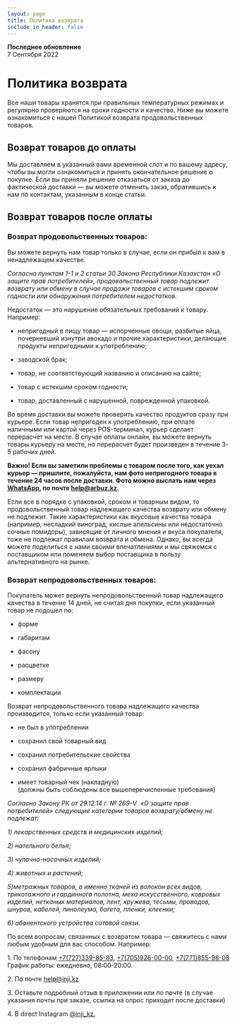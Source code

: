 ```yaml
---
layout: page
title: Политика возврата
include_in_header: false
---
```


**Последнее обновление**  
7 Сентября 2022

# Политика возврата

Все наши товары хранятся при правильных температурных режимах и регулярно проверяются на сроки годности и качество. Ниже вы можете ознакомиться с нашей Политикой возврата продовольственных товаров.

Возврат товаров до оплаты
-------------------------

Мы доставляем в указанный вами временной слот и по вашему адресу, чтобы вы могли ознакомиться и принять окончательное решение о покупке. Если вы приняли решение отказаться от заказа до фактической доставки — вы можете отменить заказ, обратившись к нам по контактам, указанным в конце статьи.

Возврат товаров после оплаты
----------------------------

### Возврат продовольственных товаров:

Вы можете вернуть нам товар только в случае, если он прибыл к вам в ненадлежащем качестве.

_Согласно пунктам 1-1 и 2 статьи 30 Закона Республики Казахстан «О защите прав потребителей», продовольственный товар подлежит возврату или обмену в случае продажи товаров с истекшим сроком годности или обнаружения потребителем недостатков._

Недостаток — это нарушение обязательных требований к товару. Например:

*   непригодный в пищу товар — испорченные овощи, разбитые яйца, почерневший изнутри авокадо и прочие характеристики, делающие продукты непригодными к употреблению;
    
*   заводской брак;
    
*   товар, не соответствующий названию и описанию на сайте;
    
*   товар с истекшим сроком годности;
    
*   товар, доставленный с нарушенной, поврежденной упаковкой.
    

Во время доставки вы можете проверить качество продуктов сразу при курьере. Если товар непригоден к употреблению, при оплате наличными или картой через POS-терминал, курьер сделает перерасчет на месте. В случае оплаты онлайн, вы можете вернуть товары курьеру на месте, но перерасчет будет произведен в течение 3-5 рабочих дней.

**Важно! Если вы заметили проблемы с товаром после того, как уехал курьер — пришлите, пожалуйста, нам фото непригодного товара в течение 24 часов после доставки. Фото можно выслать нам через [WhatsApp](https://api.whatsapp.com/send?phone=77718559808), по почте [help@arbuz.kz](mailto:help@arbuz.kz).**

Если все в порядке с упаковкой, сроком и товарным видом, то продовольственный товар надлежащего качества возврату или обмену не подлежит. Такие характеристики как вкусовые качества товара (например, несладкий виноград, кислые апельсины или недостаточно сочные помидоры), зависящие от личного мнения и вкуса покупателя, тоже не подлежат правилам возврата и обмена. Однако, вы всегда можете поделиться с нами своими впечатлениями и мы свяжемся с поставщиком или поменяем выбор поставщика в пользу альтернативного на рынке.

### Возврат непродовольственных товаров:

Покупатель может вернуть непродовольственный товар надлежащего качества в течение 14 дней, не считая дня покупки, если указанный товар не подошел по:

*   форме
    
*   габаритам
    
*   фасону
    
*   расцветке
    
*   размеру
    
*   комплектации
    

Возврат непродовольственного товара надлежащего качества производится, только если указанный товар:

*   не был в употреблении
    
*   сохранил свой товарный вид
    
*   сохранил потребительские свойства
    
*   сохранил фабричные ярлыки
    
*   имеет товарный чек (накладную)  
    (должны быть соблюдены все вышеперечисленные требования)
    

_Согласно Закону РК от 29.12.14 г. № 269-V  «О защите прав потребителей» следующие категории товаров возврату/обмену не подлежат:_

_1) лекарственных средств и медицинских изделий;_

_2) нательного белья;_

_3) чулочно-носочных изделий;_

_4) животных и растений;_

_5)метражных товаров, а именно тканей из волокон всех видов, трикотажного и гардинного полотна, меха искусственного, ковровых изделий, нетканых материалов, лент, кружева, тесьмы, проводов, шнуров, кабелей, линолеума, багета, пленки, клеенки;_

_6) абонентского устройства сотовой связи._

По всем вопросам, связанных с возвратом товара — свяжитесь с нами любым удобным для вас способом. Например:

1\. По телефонам [+7(727)339-85-83](tel:+77273398583), [+7(705)926-00-00](tel:+77059260000), [+7(771)855-98-08](tel:+77718559808) График работы: ежедневно, 08:00-20:00. 

2\. По почте [help@inji.kz](mailto:help@inji.kz)

3\. Оставьте подробный отзыв в приложении или по почте (в случае указания почты при заказе, ссылка на опрос приходит после доставки)

4\. В direct Instagram [@inji\_kz.](http://instagram.com/inji_kz)

